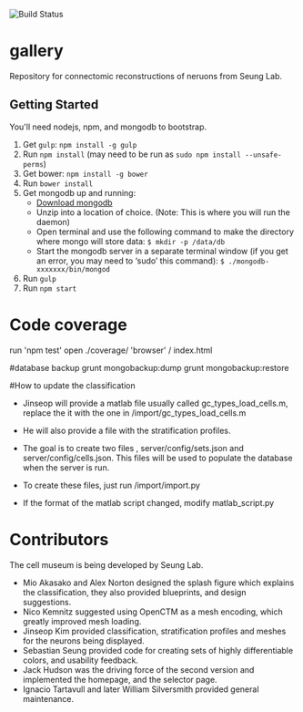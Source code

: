 ![Build Status](https://magnum.travis-ci.com/seung-lab/gallery.svg?token=XgJykxTsTUBYXsq64oSK&branch=master "travis")

# gallery
Repository for connectomic reconstructions of neruons from Seung Lab.

## Getting Started

You'll need nodejs, npm, and mongodb to bootstrap.  

1. Get `gulp`: `npm install -g gulp`  
2. Run `npm install` (may need to be run as `sudo npm install --unsafe-perms`)
3. Get bower: `npm install -g bower` 
4. Run `bower install`  
5. Get mongodb up and running:
	* [Download mongodb](http://www.mongodb.org/downloads)
	* Unzip into a location of choice. (Note: This is where you will run the daemon)
	* Open terminal and use the following command to make the directory where mongo will store data: `$ mkdir -p /data/db`
	* Start the mongodb server in a separate terminal window (if you get an error, you may need to ‘sudo’ this command): `$ ./mongodb-xxxxxxx/bin/mongod`
6. Run `gulp`
7. Run `npm start`

# Code coverage

run 'npm test'
open ./coverage/ 'browser' / index.html

#database backup
grunt mongobackup:dump
grunt mongobackup:restore

#How to update the classification 
* Jinseop will provide a matlab file  usually called gc_types_load_cells.m,
replace the it with the one in /import/gc_types_load_cells.m

* He will also provide a file with the stratification profiles. 

* The goal is to create two files , server/config/sets.json and server/config/cells.json. 
This files will be used to populate the database when the server is run.

* To create these files, just run /import/import.py

* If the format of the matlab script changed, modify matlab_script.py

# Contributors
The cell museum is being developed by Seung Lab.

- Mio Akasako and Alex Norton designed the splash figure which explains the classification, they also provided blueprints, and design suggestions.
- Nico Kemnitz suggested using OpenCTM as a mesh encoding, which greatly improved mesh loading.
- Jinseop Kim provided classification, stratification profiles and meshes for the neurons being displayed.
- Sebastian Seung provided code for creating sets of highly differentiable colors, and usability feedback.
- Jack Hudson was the driving force of the second version and implemented the homepage, and the selector page. 
- Ignacio Tartavull and later William Silversmith provided general maintenance.



